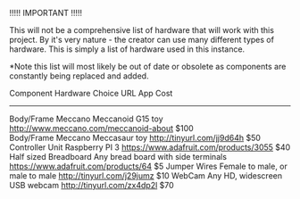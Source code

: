 !!!!!   IMPORTANT   !!!!!




This will not be a comprehensive list of hardware that will work with this project.  By it's very nature - the creator can use
many different types of hardware.  This is simply a list of hardware used in this instance.

*Note this list will most likely be out of date or obsolete as components are constantly being replaced and added.



Component                   Hardware Choice                     URL                                         App Cost
-------------------         ----------------------------        --------------------------------------      --------
Body/Frame                  Meccano Meccanoid G15 toy           http://www.meccano.com/meccanoid-about      $100   
Body/Frame                  Meccano Meccasaur toy               http://tinyurl.com/jj9d64h                  $50
Controller Unit             Raspberry PI 3                      https://www.adafruit.com/products/3055      $40
Half sized Breadboard       Any bread board with side terminals https://www.adafruit.com/products/64        $5
Jumper Wires                Female to male, or male to male     http://tinyurl.com/j29jumz                  $10
WebCam                      Any HD, widescreen USB webcam       http://tinyurl.com/zx4dp2l                  $70
